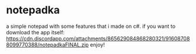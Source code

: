 # notepadka
a simple notepad with some features that i made on c#.
if you want to download the app itself: https://cdn.discordapp.com/attachments/865629084868280321/916087088099770388/notepadkaFINAL.zip
enjoy!
